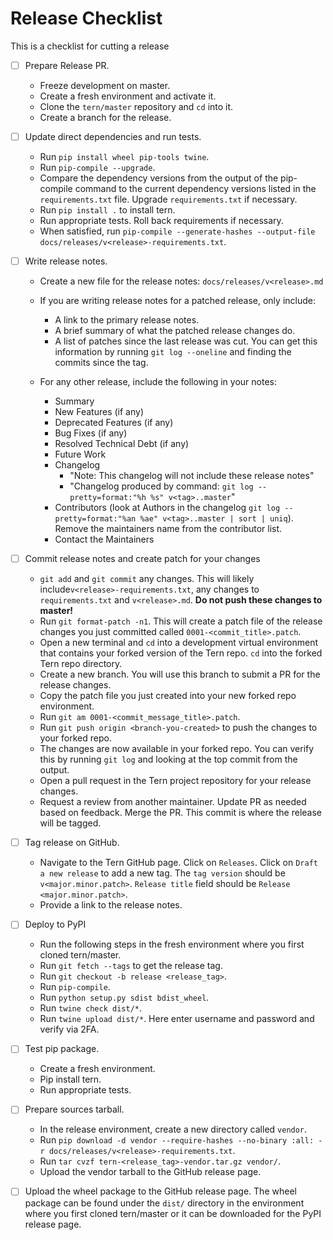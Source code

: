 # Release Checklist

This is a checklist for cutting a release

- [ ] Prepare Release PR.
    * Freeze development on master.
    * Create a fresh environment and activate it.
    * Clone the `tern/master` repository and `cd` into it.
    * Create a branch for the release.

- [ ] Update direct dependencies and run tests.
    * Run `pip install wheel pip-tools twine`.
    * Run `pip-compile --upgrade`.
    * Compare the dependency versions from the output of the pip-compile command to the current dependency versions listed in the `requirements.txt` file. Upgrade `requirements.txt` if necessary.
    * Run `pip install .` to install tern.
    * Run appropriate tests. Roll back requirements if necessary.
    * When satisfied, run `pip-compile --generate-hashes --output-file docs/releases/v<release>-requirements.txt`.

- [ ] Write release notes.
    * Create a new file for the release notes: `docs/releases/v<release>.md`
    * If you are writing release notes for a patched release, only include:
      - A link to the primary release notes.
      - A brief summary of what the patched release changes do.
      - A list of patches since the last release was cut. You can get this information by running `git log --oneline` and finding the commits since the tag.

    * For any other release, include the following in your notes:
      - Summary
      - New Features (if any)
      - Deprecated Features (if any)
      - Bug Fixes (if any)
      - Resolved Technical Debt (if any)
      - Future Work
      - Changelog     
        * "Note: This changelog will not include these release notes"
        * "Changelog produced by command: `git log --pretty=format:"%h %s" v<tag>..master`"
      - Contributors (look at Authors in the changelog `git log --pretty=format:"%an %ae" v<tag>..master | sort | uniq`). Remove the maintainers name from the contributor list.
      - Contact the Maintainers

- [ ] Commit release notes and create patch for your changes
    * `git add` and `git commit` any changes. This will likely include`v<release>-requirements.txt`, any changes to `requirements.txt` and `v<release>.md`. **Do not push these changes to master!**
    * Run `git format-patch -n1`. This will create a patch file of the release changes you just committed called `0001-<commit_title>.patch`.
    * Open a new terminal and `cd` into a development virtual environment that contains your forked version of the Tern repo. `cd` into the forked Tern repo directory.
    * Create a new branch. You will use this branch to submit a PR for the release changes.
    * Copy the patch file you just created into your new forked repo environment.
    * Run `git am 0001-<commit_message_title>.patch`.
    * Run `git push origin <branch-you-created>` to push the changes to your forked repo.
    * The changes are now available in your forked repo. You can verify this by running `git log` and looking at the top commit from the output.
    * Open a pull request in the Tern project repository for your release changes.
    * Request a review from another maintainer. Update PR as needed based on feedback. Merge the PR. This commit is where the release will be tagged.

- [ ] Tag release on GitHub.
    * Navigate to the Tern GitHub page. Click on `Releases`. Click on `Draft a new release` to add a new tag. The `tag version` should be `v<major.minor.patch>`. `Release title` field should be `Release <major.minor.patch>`.
    * Provide a link to the release notes.

- [ ] Deploy to PyPI
    * Run the following steps in the fresh environment where you first cloned tern/master.
    * Run `git fetch --tags` to get the release tag.
    * Run `git checkout -b release <release_tag>`.
    * Run `pip-compile`.
    * Run `python setup.py sdist bdist_wheel`.
    * Run `twine check dist/*`.
    * Run `twine upload dist/*`. Here enter username and password and verify via 2FA.

- [ ] Test pip package.
    * Create a fresh environment.
    * Pip install tern.
    * Run appropriate tests.

- [ ] Prepare sources tarball.
    * In the release environment, create a new directory called `vendor`.
    * Run `pip download -d vendor --require-hashes --no-binary :all: -r docs/releases/v<release>-requirements.txt`.
    * Run `tar cvzf tern-<release_tag>-vendor.tar.gz vendor/`.
    * Upload the vendor tarball to the GitHub release page.

- [ ] Upload the wheel package to the GitHub release page. The wheel package can be found under the `dist/` directory in the environment where you first cloned tern/master or it can be downloaded for the PyPI release page.
